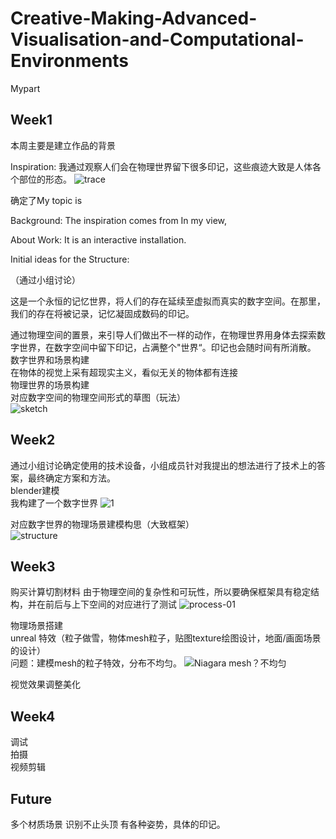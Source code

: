 # Creative-Making-Advanced-Visualisation-and-Computational-Environments
Mypart
## Week1
本周主要是建立作品的背景  

Inspiration:
我通过观察人们会在物理世界留下很多印记，这些痕迹大致是人体各个部位的形态。 
![trace](https://github.com/YirenWA/Creative-Making-Advanced-Visualisation-and-Computational-Environments/assets/119879041/c80dc11d-3893-411c-942d-ddccc92b23a0)

确定了My topic is 

Background:
The inspiration comes from 
In my view, 

About Work:
It is an interactive installation.

Initial ideas for the Structure:

（通过小组讨论）  


这是一个永恒的记忆世界，将人们的存在延续至虚拟而真实的数字空间。在那里，我们的存在将被记录，记忆凝固成数码的印记。  

通过物理空间的置景，来引导人们做出不一样的动作，在物理世界用身体去探索数字世界，在数字空间中留下印记，占满整个"世界“。印记也会随时间有所消散。
数字世界和场景构建  
在物体的视觉上采有超现实主义，看似无关的物体都有连接  
物理世界的场景构建   
对应数字空间的物理空间形式的草图（玩法）  
![sketch](https://github.com/YirenWA/Creative-Making-Advanced-Visualisation-and-Computational-Environments/assets/119879041/cf93bea0-e938-4b49-b10b-13644af1e356)


## Week2
通过小组讨论确定使用的技术设备，小组成员针对我提出的想法进行了技术上的答案，最终确定方案和方法。  
blender建模  
我构建了一个数字世界
![1](https://github.com/YirenWA/Creative-Making-Advanced-Visualisation-and-Computational-Environments/assets/119879041/9ab3f174-15e7-484a-8d7a-ad260e60d35e)

对应数字世界的物理场景建模构思（大致框架）  
![structure](https://github.com/YirenWA/Creative-Making-Advanced-Visualisation-and-Computational-Environments/assets/119879041/744fef88-2d98-4f94-a036-de2fdc246bd3)



## Week3
购买计算切割材料 
由于物理空间的复杂性和可玩性，所以要确保框架具有稳定结构，并在前后与上下空间的对应进行了测试
![process-01](https://github.com/YirenWA/Creative-Making-Advanced-Visualisation-and-Computational-Environments/assets/119879041/028f0b38-cee0-4e04-88d5-63d23ca4274e)

物理场景搭建  
unreal 特效（粒子做雪，物体mesh粒子，贴图texture绘图设计，地面/画面场景的设计）  
问题：建模mesh的粒子特效，分布不均匀。 
![Niagara mesh？不均匀](https://github.com/YirenWA/Creative-Making-Advanced-Visualisation-and-Computational-Environments/assets/119879041/8cc0b26e-cca7-4f08-bdf3-4d5d3321b207)

视觉效果调整美化

## Week4
调试  
拍摄  
视频剪辑

## Future
多个材质场景
识别不止头顶
有各种姿势，具体的印记。
